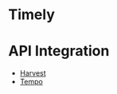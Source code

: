 # Timely

# API Integration

- [Harvest](https://help.getharvest.com/api-v2/)
- [Tempo](https://apidocs.tempo.io/jira/)

